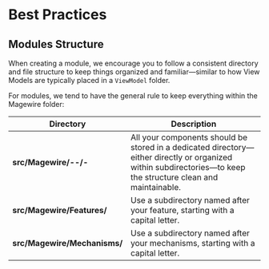 # Best Practices

## Modules Structure

When creating a module, we encourage you to follow a consistent directory and file structure to keep things organized
and familiar—similar to how View Models are typically placed in a `ViewModel` folder.

For modules, we tend to have the general rule to keep everything within the Magewire folder:

| Directory                    | Description                                                                                                                                                    |
|------------------------------|----------------------------------------------------------------------------------------------------------------------------------------------------------------|
| **src/Magewire/--/-**        | All your components should be stored in a dedicated directory—either directly or organized within subdirectories—to keep the structure clean and maintainable. |
| **src/Magewire/Features/**   | Use a subdirectory named after your feature, starting with a capital letter.                                                                                   |
| **src/Magewire/Mechanisms/** | Use a subdirectory named after your mechanisms, starting with a capital letter.                                                                                |
